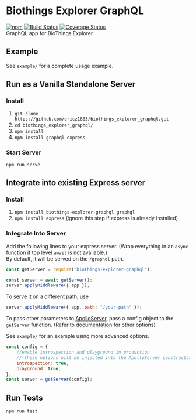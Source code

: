 # Biothings Explorer GraphQL
[![npm](https://img.shields.io/npm/v/biothings-explorer-graphql)](https://www.npmjs.com/package/biothings-explorer-graphql) [![Build Status](https://travis-ci.com/ericz1803/biothings_explorer_graphql.svg?branch=master)](https://travis-ci.com/ericz1803/biothings_explorer_graphql) [![Coverage Status](https://coveralls.io/repos/github/ericz1803/biothings_explorer_graphql/badge.svg?branch=master)](https://coveralls.io/github/ericz1803/biothings_explorer_graphql?branch=master)  
GraphQL app for BioThings Explorer

## Example
See `example/` for a complete usage example.

## Run as a Vanilla Standalone Server
### Install
1. `git clone https://github.com/ericz1803/biothings_explorer_graphql.git`
2. `cd biothings_explorer_graphql/`
3. `npm install`
4. `npm install graphql express`

### Start Server
`npm run serve`

## Integrate into existing Express server
### Install
1. `npm install biothings-explorer-graphql graphql`
2. `npm install express` (ignore this step if express is already installed)

### Integrate Into Server
Add the following lines to your express server. (Wrap everything in an `async` function if top level `await` is not available.)  
By default, it will be served on the `/graphql` path.

```js
const getServer = require("biothings-explorer-graphql");

const server = await getServer();
server.applyMiddleware({ app });
```

To serve it on a different path, use
```js
server.applyMiddleware({ app, path: "/your-path" });
```

To pass other parameters to [ApolloServer](https://www.apollographql.com/docs/apollo-server/api/apollo-server/#apolloserver), pass a config object to the `getServer` function. (Refer to [documentation](https://www.apollographql.com/docs/apollo-server/api/apollo-server/#apolloserver) for other options)

See `example/` for an example using more advanced options.

```js
const config = {
    //enable introspection and playground in production 
    //(these options will be injected into the ApolloServer constructor after the `typeDefs` and `resolvers` are automatically passed in)
    introspection: true,
    playground: true,
};
const server = getServer(config);
```


## Run Tests
`npm run test`